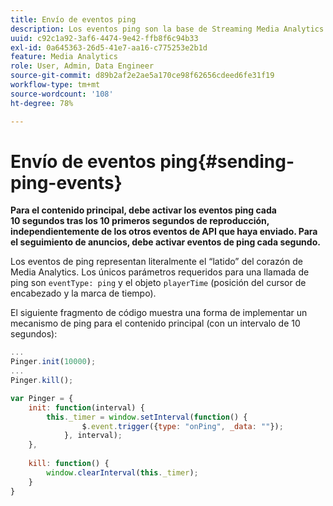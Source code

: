```yaml
---
title: Envío de eventos ping
description: Los eventos ping son la base de Streaming Media Analytics. Aprenda a enviar un ping temporizado para el contenido principal o el seguimiento de anuncios.
uuid: c92c1a92-3af6-4474-9e42-ffb8f6c94b33
exl-id: 0a645363-26d5-41e7-aa16-c775253e2b1d
feature: Media Analytics
role: User, Admin, Data Engineer
source-git-commit: d89b2af2e2ae5a170ce98f62656cdeed6fe31f19
workflow-type: tm+mt
source-wordcount: '108'
ht-degree: 78%

---
```


# Envío de eventos ping{#sending-ping-events}

**Para el contenido principal, debe activar los eventos ping cada 10 segundos tras los 10 primeros segundos de reproducción, independientemente de los otros eventos de API que haya enviado. Para el seguimiento de anuncios, debe activar eventos de ping cada segundo.**

Los eventos de ping representan literalmente el “latido” del corazón de Media Analytics. Los únicos parámetros requeridos para una llamada de ping son `eventType: ping` y el objeto `playerTime` (posición del cursor de encabezado y la marca de tiempo).

El siguiente fragmento de código muestra una forma de implementar un mecanismo de ping para el contenido principal (con un intervalo de 10 segundos):

```js
... 
Pinger.init(10000); 
... 
Pinger.kill();

var Pinger = { 
    init: function(interval) { 
        this._timer = window.setInterval(function() { 
                $.event.trigger({type: "onPing", _data: ""}); 
            }, interval); 
    }, 
     
    kill: function() { 
        window.clearInterval(this._timer); 
    } 
}
```
